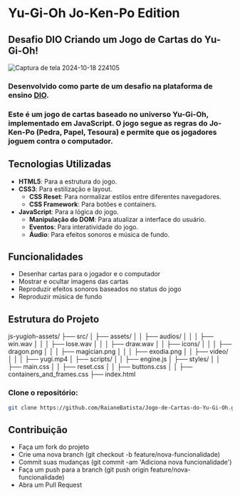 # Yu-Gi-Oh Jo-Ken-Po Edition
## Desafio DIO Criando um Jogo de Cartas do Yu-Gi-Oh!

![Captura de tela 2024-10-18 224105](https://github.com/user-attachments/assets/cd1c0c9f-fa22-4d71-bc9a-e1a24e4af04b)

### Desenvolvido como parte de um desafio na plataforma de ensino [DIO](https://www.dio.me).
### Este é um jogo de cartas baseado no universo Yu-Gi-Oh, implementado em JavaScript. O jogo segue as regras do Jo-Ken-Po (Pedra, Papel, Tesoura) e permite que os jogadores joguem contra o computador.

## Tecnologias Utilizadas

- **HTML5**: Para a estrutura do jogo.
- **CSS3**: Para estilização e layout.
  - **CSS Reset**: Para normalizar estilos entre diferentes navegadores.
  - **CSS Framework**: Para botões e containers.
- **JavaScript**: Para a lógica do jogo.
  - **Manipulação do DOM**: Para atualizar a interface do usuário.
  - **Eventos**: Para interatividade do jogo.
  - **Áudio**: Para efeitos sonoros e música de fundo.


## Funcionalidades

- Desenhar cartas para o jogador e o computador
- Mostrar e ocultar imagens das cartas
- Reproduzir efeitos sonoros baseados no status do jogo
- Reproduzir música de fundo

## Estrutura do Projeto
js-yugioh-assets/ ├── src/ │ ├── assets/ │ │ ├── audios/ │ │ │ ├── win.wav │ │ │ ├── lose.wav │ │ │ ├── draw.wav │ │ ├── icons/ │ │ │ ├── dragon.png │ │ │ ├── magician.png │ │ │ ├── exodia.png │ │ ├── video/ │ │ │ ├── yugi.mp4 │ ├── scripts/ │ │ ├── engine.js │ ├── styles/ │ │ ├── main.css │ │ ├── reset.css │ │ ├── buttons.css │ │ ├── containers_and_frames.css ├── index.html



### Clone o repositório:
   ```bash
   git clone https://github.com/RaianeBatista/Jogo-de-Cartas-do-Yu-Gi-Oh.git
````
## Contribuição

* Faça um fork do projeto
* Crie uma nova branch (git checkout -b feature/nova-funcionalidade)
* Commit suas mudanças (git commit -am 'Adiciona nova funcionalidade')
* Faça um push para a branch (git push origin feature/nova-funcionalidade)
* Abra um Pull Request
